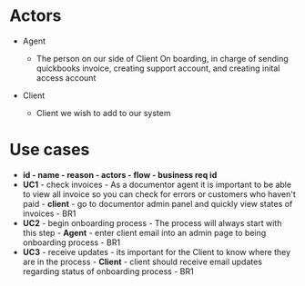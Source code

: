 # Actors
 * Agent
 	* The person on our side of Client On boarding, in charge of sending quickbooks invoice, creating support account, and creating inital access account

* Client 
	* Client we wish to add to our system

# Use cases
* __id - name - reason - actors - flow - business req id__
* __UC1__ - check invoices - As a documentor agent it is important to be able to view all invoice so you can check for errors or customers who haven\'t paid - __client__ - go to documentor admin panel and quickly view states of invoices - BR1
* __UC2__ - begin onboarding process - The process will always start with this step - __Agent__ - enter client email into an admin page to being onboarding process - BR1
* __UC3__ - receive updates - its important for the Client to know where they are in the process - __Client__ - client should receive email updates regarding status of onboarding process - BR1
